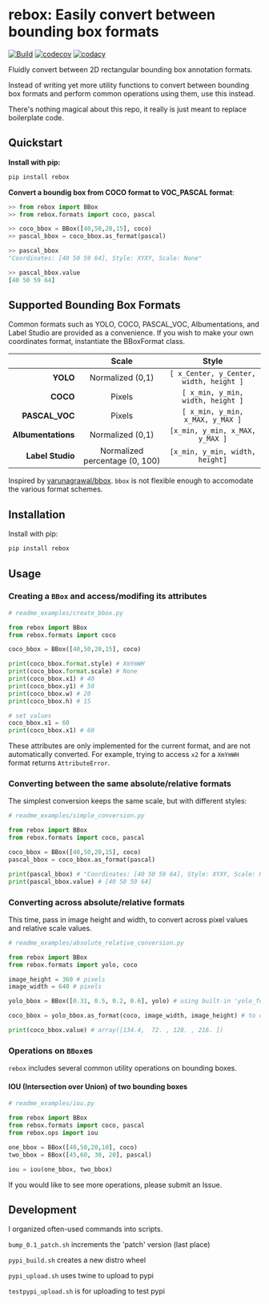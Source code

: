 # rebox: Easily convert between bounding box formats

[![Build](https://github.com/tensorturtle/rebox/actions/workflows/build.yml/badge.svg)](https://github.com/tensorturtle/rebox/actions)
[![codecov](https://codecov.io/gh/tensorturtle/rebox/branch/main/graph/badge.svg?token=H7HTDYNIAV)](https://codecov.io/gh/tensorturtle/rebox) 
[![codacy](https://img.shields.io/codacy/grade/b16458c671284c5e98c65e6124ad4c79)](https://app.codacy.com/gh/tensorturtle/rebox/dashboard)

Fluidly convert between 2D rectangular bounding box annotation formats.

Instead of writing yet more utility functions to convert between bounding box formats and perform common operations using them, use this instead.

There's nothing magical about this repo, it really is just meant to replace boilerplate code.

## Quickstart

**Install with pip:**
```bash
pip install rebox
```

**Convert a boundig box from COCO format to VOC_PASCAL format**:
```py
>> from rebox import BBox
>> from rebox.formats import coco, pascal

>> coco_bbox = BBox([40,50,20,15], coco)
>> pascal_bbox = coco_bbox.as_format(pascal)

>> pascal_bbox
"Coordinates: [40 50 59 64], Style: XYXY, Scale: None"

>> pascal_bbox.value
[40 50 59 64]
```

## Supported Bounding Box Formats

Common formats such as YOLO, COCO, PASCAL_VOC, Albumentations, and Label Studio are provided as a convenience. If you wish to make your own coordinates format, instantiate the BBoxFormat class.

|                	|               Scale              	|           Style          	|
|--------------:	|:--------------------------------:	|:-------------------------------------:	|
|      **YOLO**      	|         Normalized (0,1)        	| `[ x_Center, y_Center, width, height ]` 	|
|      **COCO**      	| Pixels                         	|    `[ x_min, y_min, width, height ]`    	|
|   **PASCAL_VOC**   	| Pixels                         	|     `[ x_min, y_min, x_MAX, y_MAX ]`    	|
| **Albumentations** 	|         Normalized (0,1)         	|     `[x_min, y_min, x_MAX, y_MAX ]`    	|
| **Label Studio**    | Normalized percentage (0, 100)    |     `[x_min, y_min, width, height]`     |

Inspired by [varunagrawal/bbox](https://github.com/varunagrawal/bbox). `bbox` is not flexible enough to accomodate the various format schemes.

## Installation

Install with pip:
```bash
pip install rebox
```

## Usage

### Creating a `BBox` and access/modifing its attributes

```py
# readme_examples/create_bbox.py

from rebox import BBox
from rebox.formats import coco

coco_bbox = BBox([40,50,20,15], coco)

print(coco_bbox.format.style) # XmYmWH
print(coco_bbox.format.scale) # None
print(coco_bbox.x1) # 40
print(coco_bbox.y1) # 50
print(coco_bbox.w) # 20
print(coco_bbox.h) # 15

# set values
coco_bbox.x1 = 60
print(coco_bbox.x1) # 60


```

These attributes are only implemented for the current format,
and are not automatically converted. For example, trying to access `x2` for a `XmYmWH` format returns `AttributeError`.

### Converting between the same absolute/relative formats

The simplest conversion keeps the same scale, but with different styles:

```py
# readme_examples/simple_conversion.py

from rebox import BBox
from rebox.formats import coco, pascal

coco_bbox = BBox([40,50,20,15], coco)
pascal_bbox = coco_bbox.as_format(pascal)

print(pascal_bbox) # "Coordinates: [40 50 59 64], Style: XYXY, Scale: None"
print(pascal_bbox.value) # [40 50 59 64]

```

### Converting across absolute/relative formats

This time, pass in image height and width, to convert across pixel values and relative scale values.

```py
# readme_examples/absolute_relative_conversion.py

from rebox import BBox
from rebox.formats import yolo, coco

image_height = 360 # pixels
image_width = 640 # pixels

yolo_bbox = BBox([0.31, 0.5, 0.2, 0.6], yolo) # using built-in 'yolo_format'

coco_bbox = yolo_bbox.as_format(coco, image_width, image_height) # to convert to built-in format 'coco'

print(coco_bbox.value) # array([134.4,  72. , 128. , 216. ])

```

### Operations on `BBox`es

`rebox` includes several common utility operations on bounding boxes.

#### IOU (Intersection over Union) of two bounding boxes

```py
# readme_examples/iou.py

from rebox import BBox
from rebox.formats import coco, pascal
from rebox.ops import iou

one_bbox = BBox([40,50,20,10], coco)
two_bbox = BBox([45,60, 30, 20], pascal)

iou = iou(one_bbox, two_bbox)

```

If you would like to see more operations, please submit an Issue.

## Development 

I organized often-used commands into scripts.

`bump_0.1_patch.sh` increments the 'patch' version (last place)

`pypi_build.sh` creates a new distro wheel

`pypi_upload.sh` uses twine to upload to pypi

`testpypi_upload.sh` is for uploading to test pypi

